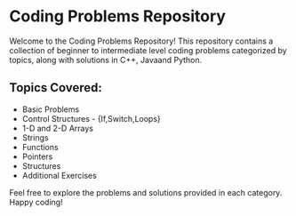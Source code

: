 # Coding Problems Repository

Welcome to the Coding Problems Repository! This repository contains a collection of beginner to intermediate level coding problems categorized by topics, along with solutions in C++, Javaand Python.

## Topics Covered:

- Basic Problems
- Control Structures - {If,Switch,Loops}
- 1-D and 2-D Arrays
- Strings
- Functions
- Pointers
- Structures
- Additional Exercises

Feel free to explore the problems and solutions provided in each category. Happy coding!
